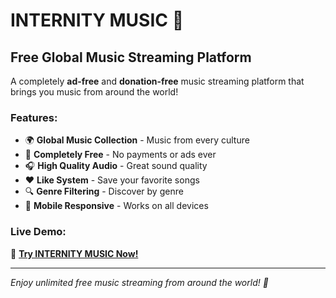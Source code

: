 # INTERNITY MUSIC 🎵

## Free Global Music Streaming Platform

A completely **ad-free** and **donation-free** music streaming platform that brings you music from around the world!

### Features:
- 🌍 **Global Music Collection** - Music from every culture
- 🎵 **Completely Free** - No payments or ads ever
- 🎧 **High Quality Audio** - Great sound quality
- ❤️ **Like System** - Save your favorite songs
- 🔍 **Genre Filtering** - Discover by genre
- 📱 **Mobile Responsive** - Works on all devices

### Live Demo:
🔗 **[Try INTERNITY MUSIC Now!](https://abhisheksingh17cyber.github.io/internitymusic/)**

---

*Enjoy unlimited free music streaming from around the world! 🌟*
